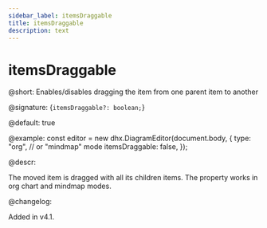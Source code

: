 ```yaml
---
sidebar_label: itemsDraggable
title: itemsDraggable
description: text
---
```


# itemsDraggable

@short: Enables/disables dragging the item from one parent item to another

@signature: {`itemsDraggable?: boolean;`}

@default: true

@example:
const editor = new dhx.DiagramEditor(document.body, {
    type: "org", //  or "mindmap" mode
    itemsDraggable: false,
});

@descr:

The moved item is dragged with all its children items. The property works in org chart and mindmap modes.

@changelog:

Added in v4.1.
